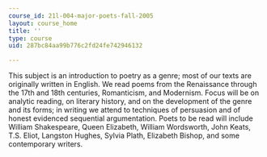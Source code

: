 ```yaml
---
course_id: 21l-004-major-poets-fall-2005
layout: course_home
title: ''
type: course
uid: 287bc84aa99b776c2fd24fe742946132

---
```

This subject is an introduction to poetry as a genre; most of our texts are originally written in English. We read poems from the Renaissance through the 17th and 18th centuries, Romanticism, and Modernism. Focus will be on analytic reading, on literary history, and on the development of the genre and its forms; in writing we attend to techniques of persuasion and of honest evidenced sequential argumentation. Poets to be read will include William Shakespeare, Queen Elizabeth, William Wordsworth, John Keats, T.S. Eliot, Langston Hughes, Sylvia Plath, Elizabeth Bishop, and some contemporary writers.
